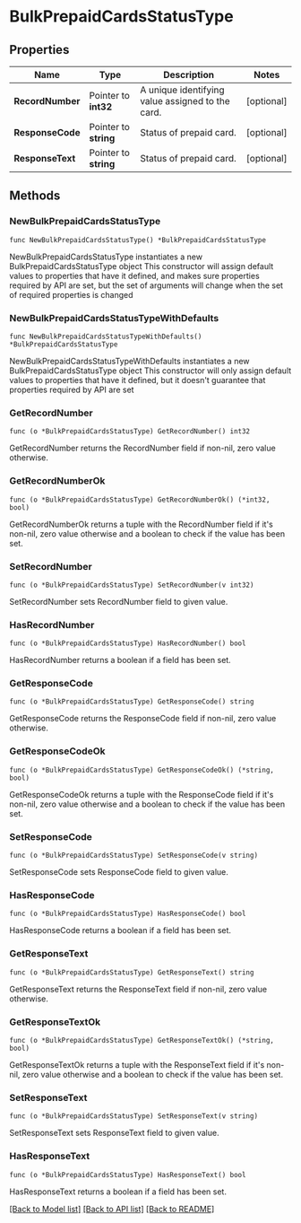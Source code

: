 # BulkPrepaidCardsStatusType

## Properties

Name | Type | Description | Notes
------------ | ------------- | ------------- | -------------
**RecordNumber** | Pointer to **int32** | A unique identifying value assigned to the card. | [optional] 
**ResponseCode** | Pointer to **string** | Status of prepaid card. | [optional] 
**ResponseText** | Pointer to **string** | Status of prepaid card. | [optional] 

## Methods

### NewBulkPrepaidCardsStatusType

`func NewBulkPrepaidCardsStatusType() *BulkPrepaidCardsStatusType`

NewBulkPrepaidCardsStatusType instantiates a new BulkPrepaidCardsStatusType object
This constructor will assign default values to properties that have it defined,
and makes sure properties required by API are set, but the set of arguments
will change when the set of required properties is changed

### NewBulkPrepaidCardsStatusTypeWithDefaults

`func NewBulkPrepaidCardsStatusTypeWithDefaults() *BulkPrepaidCardsStatusType`

NewBulkPrepaidCardsStatusTypeWithDefaults instantiates a new BulkPrepaidCardsStatusType object
This constructor will only assign default values to properties that have it defined,
but it doesn't guarantee that properties required by API are set

### GetRecordNumber

`func (o *BulkPrepaidCardsStatusType) GetRecordNumber() int32`

GetRecordNumber returns the RecordNumber field if non-nil, zero value otherwise.

### GetRecordNumberOk

`func (o *BulkPrepaidCardsStatusType) GetRecordNumberOk() (*int32, bool)`

GetRecordNumberOk returns a tuple with the RecordNumber field if it's non-nil, zero value otherwise
and a boolean to check if the value has been set.

### SetRecordNumber

`func (o *BulkPrepaidCardsStatusType) SetRecordNumber(v int32)`

SetRecordNumber sets RecordNumber field to given value.

### HasRecordNumber

`func (o *BulkPrepaidCardsStatusType) HasRecordNumber() bool`

HasRecordNumber returns a boolean if a field has been set.

### GetResponseCode

`func (o *BulkPrepaidCardsStatusType) GetResponseCode() string`

GetResponseCode returns the ResponseCode field if non-nil, zero value otherwise.

### GetResponseCodeOk

`func (o *BulkPrepaidCardsStatusType) GetResponseCodeOk() (*string, bool)`

GetResponseCodeOk returns a tuple with the ResponseCode field if it's non-nil, zero value otherwise
and a boolean to check if the value has been set.

### SetResponseCode

`func (o *BulkPrepaidCardsStatusType) SetResponseCode(v string)`

SetResponseCode sets ResponseCode field to given value.

### HasResponseCode

`func (o *BulkPrepaidCardsStatusType) HasResponseCode() bool`

HasResponseCode returns a boolean if a field has been set.

### GetResponseText

`func (o *BulkPrepaidCardsStatusType) GetResponseText() string`

GetResponseText returns the ResponseText field if non-nil, zero value otherwise.

### GetResponseTextOk

`func (o *BulkPrepaidCardsStatusType) GetResponseTextOk() (*string, bool)`

GetResponseTextOk returns a tuple with the ResponseText field if it's non-nil, zero value otherwise
and a boolean to check if the value has been set.

### SetResponseText

`func (o *BulkPrepaidCardsStatusType) SetResponseText(v string)`

SetResponseText sets ResponseText field to given value.

### HasResponseText

`func (o *BulkPrepaidCardsStatusType) HasResponseText() bool`

HasResponseText returns a boolean if a field has been set.


[[Back to Model list]](../README.md#documentation-for-models) [[Back to API list]](../README.md#documentation-for-api-endpoints) [[Back to README]](../README.md)


